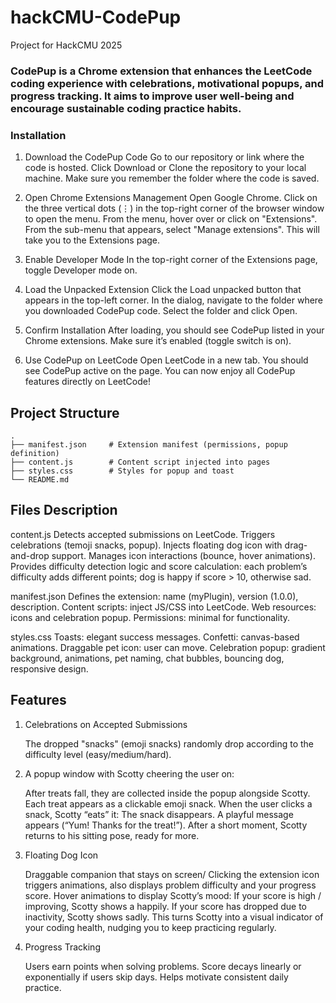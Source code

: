 # hackCMU-CodePup
Project for HackCMU 2025

### CodePup is a Chrome extension that enhances the LeetCode coding experience with celebrations, motivational popups, and progress tracking. It aims to improve user well-being and encourage sustainable coding practice habits.

### Installation

1. Download the CodePup Code
    Go to our repository or link where the code is hosted.
    Click Download or Clone the repository to your local machine.
    Make sure you remember the folder where the code is saved.

2. Open Chrome Extensions Management
    Open Google Chrome.
    Click on the three vertical dots (⋮) in the top-right corner of the browser window to open the menu.
    From the menu, hover over or click on "Extensions".
    From the sub-menu that appears, select "Manage extensions".
    This will take you to the Extensions page.

3. Enable Developer Mode
    In the top-right corner of the Extensions page, toggle Developer mode on.
    
4. Load the Unpacked Extension
    Click the Load unpacked button that appears in the top-left corner.
    In the dialog, navigate to the folder where you downloaded CodePup code.
    Select the folder and click Open.

5. Confirm Installation
    After loading, you should see CodePup listed in your Chrome extensions.
    Make sure it’s enabled (toggle switch is on).

6. Use CodePup on LeetCode
    Open LeetCode in a new tab.
    You should see CodePup active on the page.
    You can now enjoy all CodePup features directly on LeetCode!
   
## Project Structure

```
.
├── manifest.json     # Extension manifest (permissions, popup definition)
├── content.js        # Content script injected into pages
├── styles.css        # Styles for popup and toast
└── README.md        

```

## Files Description

content.js
    Detects accepted submissions on LeetCode.
    Triggers celebrations (temoji snacks, popup).
    Injects floating dog icon with drag-and-drop support.
    Manages icon interactions (bounce, hover animations).
    Provides difficulty detection logic and score calculation: 
        each problem’s difficulty adds different points;
        dog is happy if score > 10, otherwise sad.

manifest.json
    Defines the extension: name (myPlugin), version (1.0.0), description.
    Content scripts: inject JS/CSS into LeetCode.
    Web resources: icons and celebration popup.
    Permissions: minimal for functionality.

styles.css
    Toasts: elegant success messages.
    Confetti: canvas-based animations.
    Draggable pet icon: user can move.
    Celebration popup: gradient background, animations, pet naming, chat bubbles, bouncing dog, responsive design.

## Features

1. Celebrations on Accepted Submissions

    The dropped "snacks" (emoji snacks) randomly drop according to the difficulty level (easy/medium/hard).

2. A popup window with Scotty cheering the user on:

    After treats fall, they are collected inside the popup alongside Scotty.
    Each treat appears as a clickable emoji snack.
    When the user clicks a snack, Scotty “eats” it: The snack disappears.
    A playful message appears (“Yum! Thanks for the treat!”).
    After a short moment, Scotty returns to his sitting pose, ready for more.

3. Floating Dog Icon

    Draggable companion that stays on screen/
    Clicking the extension icon triggers animations, also displays problem difficulty and your progress score.
    Hover animations to display Scotty’s mood:
        If your score is high / improving, Scotty shows a happily.
        If your score has dropped due to inactivity, Scotty shows sadly.
    This turns Scotty into a visual indicator of your coding health, nudging you to keep practicing regularly.

4. Progress Tracking

    Users earn points when solving problems.
    Score decays linearly or exponentially if users skip days.
    Helps motivate consistent daily practice.

